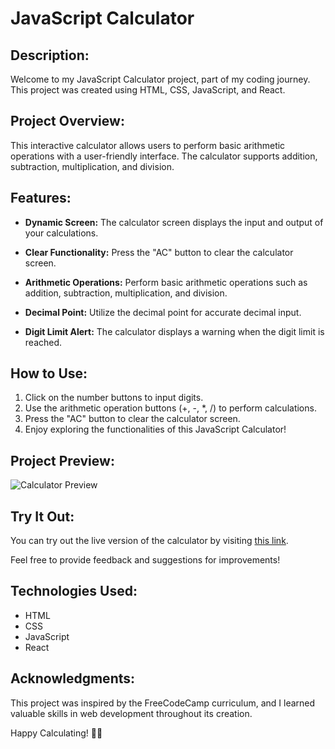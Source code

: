 # JavaScript Calculator

## Description:

Welcome to my JavaScript Calculator project, part of my coding journey. This project was created using HTML, CSS, JavaScript, and React.

## Project Overview:

This interactive calculator allows users to perform basic arithmetic operations with a user-friendly interface. The calculator supports addition, subtraction, multiplication, and division.

## Features:

- **Dynamic Screen:** The calculator screen displays the input and output of your calculations.
  
- **Clear Functionality:** Press the "AC" button to clear the calculator screen.

- **Arithmetic Operations:** Perform basic arithmetic operations such as addition, subtraction, multiplication, and division.

- **Decimal Point:** Utilize the decimal point for accurate decimal input.

- **Digit Limit Alert:** The calculator displays a warning when the digit limit is reached.

## How to Use:

1. Click on the number buttons to input digits.
2. Use the arithmetic operation buttons (+, -, *, /) to perform calculations.
3. Press the "AC" button to clear the calculator screen.
4. Enjoy exploring the functionalities of this JavaScript Calculator!

## Project Preview:

![Calculator Preview](https://i.postimg.cc/HkDbzsMY/Screenshot-23.png)

## Try It Out:

You can try out the live version of the calculator by visiting [this link](https://codepen.io/isaiahflorida/pen/wvNQjQw).

Feel free to provide feedback and suggestions for improvements!

## Technologies Used:

- HTML
- CSS
- JavaScript
- React

## Acknowledgments:

This project was inspired by the FreeCodeCamp curriculum, and I learned valuable skills in web development throughout its creation.

Happy Calculating! 🧮🚀

